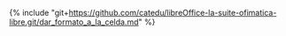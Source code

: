 {% include "git+https://github.com/catedu/libreOffice-la-suite-ofimatica-libre.git/dar_formato_a_la_celda.md" %}
